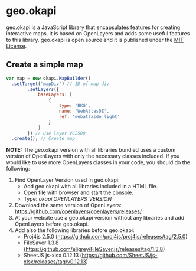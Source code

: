 # geo.okapi

geo.okapi is a JavaScript library that encapsulates features for creating interactive maps. It is based on OpenLayers 
and adds some useful features to this library. geo.okapi is open source and it is published under the 
[MIT License](https://raw.githubusercontent.com/de-bkg/geo.okapi/master/LICENSE).

## Create a simple map
```javascript
var map = new okapi.MapBuilder()
  .setTarget('mapDiv') // ID of map div
        .setLayers({
            baseLayers: [
                {
                    type: 'BKG',
                    name: 'WebAtlasDE',
                    ref: 'webatlasde_light'
                }
            ]
        }) // Use layer VG2500
  .create(); // Create map
```

**NOTE:** The geo.okapi version with all libraries bundled uses a custom version of OpenLayers with only the necessary 
classes included. If you would like to use more OpenLayers classes in your code, you should do the following:

1. Find OpenLayer Version used in geo.okapi:
	- Add geo.okapi with all libraries included in a HTML file.
	- Open file with browser and start the console.
	- Type: *okapi.OPENLAYERS_VERSION*
2. Download the same version of OpenLayers: https://github.com/openlayers/openlayers/releases/
3. At your website use a geo.okapi version without any libraries and add OpenLayers before geo.okapi.
4. Add also the following libraries before geo.okapi:
	- Proj4js 2.5.0 (https://github.com/proj4js/proj4js/releases/tag/2.5.0)
	- FileSaver 1.3.8 (https://github.com/eligrey/FileSaver.js/releases/tag/1.3.8)
	- SheetJS js-xlsx 0.12.13 (https://github.com/SheetJS/js-xlsx/releases/tag/v0.12.13)